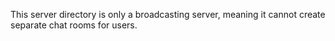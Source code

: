 This server directory is only a broadcasting server, meaning it cannot create separate chat rooms for users. 
